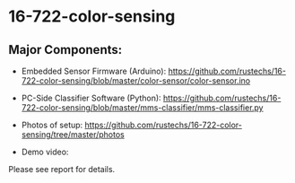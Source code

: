 # 16-722-color-sensing

## Major Components:

- Embedded Sensor Firmware (Arduino): https://github.com/rustechs/16-722-color-sensing/blob/master/color-sensor/color-sensor.ino

- PC-Side Classifier Software (Python): https://github.com/rustechs/16-722-color-sensing/blob/master/mms-classifier/mms-classifier.py

- Photos of setup: https://github.com/rustechs/16-722-color-sensing/tree/master/photos

- Demo video: 

Please see report for details.
